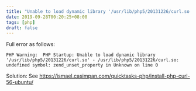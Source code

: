 ```yaml
---
title: "Unable to load dynamic library '/usr/lib/php5/20131226/curl.so'"
date: 2019-09-28T00:20:25+08:00
tags: [php]
draft: false
---
```


Full error as follows:

```
PHP Warning:  PHP Startup: Unable to load dynamic library '/usr/lib/php5/20131226/curl.so' - /usr/lib/php5/20131226/curl.so: undefined symbol: zend_unset_property in Unknown on line 0
```

Solution: See https://ismael.casimpan.com/quicktasks-php/install-php-curl-56-ubuntu/ 
